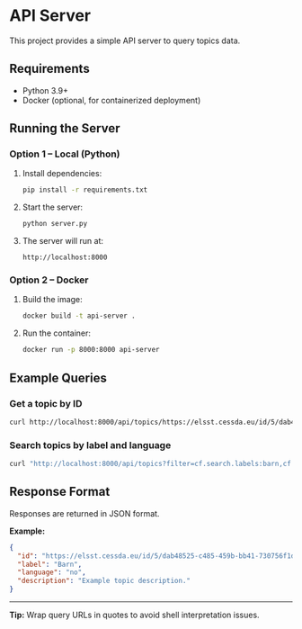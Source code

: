 # API Server

This project provides a simple API server to query topics data.

## Requirements

- Python 3.9+
- Docker (optional, for containerized deployment)

## Running the Server

### Option 1 – Local (Python)
1. Install dependencies:
   ```bash
   pip install -r requirements.txt
   ```
2. Start the server:
   ```bash
   python server.py
   ```
3. The server will run at:
   ```
   http://localhost:8000
   ```

### Option 2 – Docker
1. Build the image:
   ```bash
   docker build -t api-server .
   ```
2. Run the container:
   ```bash
   docker run -p 8000:8000 api-server
   ```

## Example Queries

### Get a topic by ID
```bash
curl http://localhost:8000/api/topics/https://elsst.cessda.eu/id/5/dab48525-c485-459b-bb41-730756f1dd65
```

### Search topics by label and language
```bash
curl "http://localhost:8000/api/topics?filter=cf.search.labels:barn,cf.search.language:no"
```

## Response Format
Responses are returned in JSON format.

**Example:**
```json
{
  "id": "https://elsst.cessda.eu/id/5/dab48525-c485-459b-bb41-730756f1dd65",
  "label": "Barn",
  "language": "no",
  "description": "Example topic description."
}
```

---
**Tip:** Wrap query URLs in quotes to avoid shell interpretation issues.